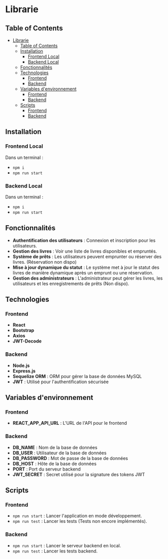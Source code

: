 # Librarie

## Table of Contents

- [Librarie](#librarie)
  - [Table of Contents](#table-of-contents)
  - [Installation](#installation)
    - [Frontend Local](#frontend-local)
    - [Backend Local](#backend-local)
  - [Fonctionnalités](#fonctionnalités)
  - [Technologies](#technologies)
    - [Frontend](#frontend)
    - [Backend](#backend)
  - [Variables d'environnement](#variables-denvironnement)
    - [Frontend](#frontend-1)
    - [Backend](#backend-1)
  - [Scripts](#scripts)
    - [Frontend](#frontend-2)
    - [Backend](#backend-2)

## Installation

### Frontend Local
Dans un terminal :
- `npm i`
- `npm run start`

### Backend Local
Dans un terminal :
- `npm i`
- `npm run start`

## Fonctionnalités

- **Authentification des utilisateurs** : Connexion et inscription pour les utilisateurs.
- **Gestion des livres** : Voir une liste de livres disponibles et empruntés.
- **Système de prêts** : Les utilisateurs peuvent emprunter ou réserver des livres. (Réservation non dispo)
- **Mise à jour dynamique du statut** : Le système met à jour le statut des livres de manière dynamique après un emprunt ou une réservation.
- **Gestion des administrateurs** : L'administrateur peut gérer les livres, les utilisateurs et les enregistrements de prêts (Non dispo).

## Technologies

### Frontend
- **React**
- **Bootstrap**
- **Axios**
- **JWT-Decode**

### Backend
- **Node.js**
- **Express.js** 
- **Sequelize ORM** : ORM pour gérer la base de données MySQL
- **JWT** : Utilisé pour l'authentification sécurisée

## Variables d'environnement

### Frontend
- **REACT_APP_API_URL** : L'URL de l'API pour le frontend

### Backend
- **DB_NAME** : Nom de la base de données
- **DB_USER** : Utilisateur de la base de données
- **DB_PASSWORD** : Mot de passe de la base de données
- **DB_HOST** : Hôte de la base de données
- **PORT** : Port du serveur backend
- **JWT_SECRET** : Secret utilisé pour la signature des tokens JWT

## Scripts

### Frontend
- `npm run start` : Lancer l'application en mode développement.
- `npm run test` : Lancer les tests (Tests non encore implémentés).

### Backend
- `npm run start` : Lancer le serveur backend en local.
- `npm run test` : Lancer les tests backend.
